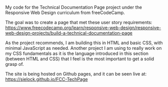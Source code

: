 My code for the Technical Documentation Page project under the Responsive Web Design curriculum from freeCodeCamp.

The goal was to create a page that met these user story requirements: https://www.freecodecamp.org/learn/responsive-web-design/responsive-web-design-projects/build-a-technical-documentation-page

As the project recommends, I am building this in HTML and basic CSS, with minimal JavaScript as needed. Another project I am using to really work on my CSS fundamentals as it is the language introduced in this section (between HTML and CSS) that I feel is the most important to get a solid grasp of.

The site is being hosted on Github pages, and it can be seen live at: https://sielock.github.io/FCC-TechPage
